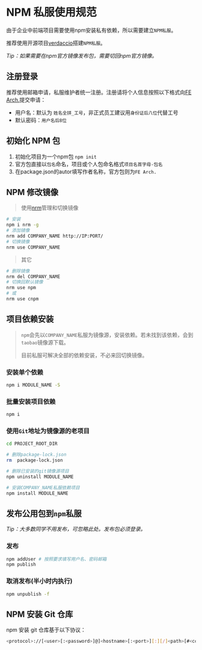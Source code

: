# NPM 私服使用规范

由于企业中前端项目需要使用npm安装私有依赖，所以需要建立`NPM私服`。

推荐使用开源项目[verdaccio](https://github.com/verdaccio)搭建`NPM私服`。

_Tip：如果需要在npm官方镜像发布包，需要切回npm官方镜像。_

## 注册登录

推荐使用邮箱申请，私服维护者统一注册。注册请将个人信息按照以下格式向[FE Arch.](mailto:fe-arch@companydomain.com?subject=NPM私服账号注册申请)提交申请：

* 用户名：默认为 `姓名全拼_工号`，非正式员工建议用`身份证后八位`代替工号
* 默认密码：`用户名后8位`

## 初始化 NPM 包

1. 初始化项目为一个npm包 `npm init`
2. 官方包直接以`包名`命名，项目或个人包命名格式`项目名首字母-包名`
3. 在package.json的autor填写作者名称，官方包则为`FE Arch.`

## NPM 修改镜像

> 使用[nrm](https://www.npmjs.com/package/nrm)管理和切换镜像

```bash
# 安装
npm i nrm -g
# 添加镜像
nrm add COMPANY_NAME http://IP:PORT/
# 切换镜像
nrm use COMPANY_NAME
```

> 其它

```bash
# 删除镜像
nrm del COMPANY_NAME
# 切换回默认镜像
nrm use npm
# 或
nrm use cnpm
```

## 项目依赖安装

> `npm`会先以`COMPANY_NAME`私服为镜像源，安装依赖。若未找到该依赖，会到`taobao`镜像源下载。
>
> 目前私服可解决全部的依赖安装，不必来回切换镜像。

### 安装单个依赖

```bash
npm i MODULE_NAME -S
```

### 批量安装项目依赖

```bash
npm i
```

### 使用`Git`地址为镜像源的老项目

```bash
cd PROJECT_ROOT_DIR

# 删除package-lock.json
rm  package-lock.json

# 删除已安装的git镜像源项目
npm uninstall MODULE_NAME

# 安装COMPANY_NAME私服依赖项目
npm install MODULE_NAME
```

## 发布公用包到`npm`私服

_Tip：大多数同学不用发布，可忽略此处。发布包必须登录。_

### 发布

```bash
npm addUser # 按照要求填写用户名、密码邮箱
npm publish
```

### 取消发布\(半小时内执行\)

```bash
npm unpublish -f
```

## NPM 安装 Git 仓库

npm 安装 git 仓库基于以下协议：

```bash
<protocol>://[<user>[:<password>]@]<hostname>[:<port>][:][/]<path>[#<commit-ish> | #semver:<semver>]
```

